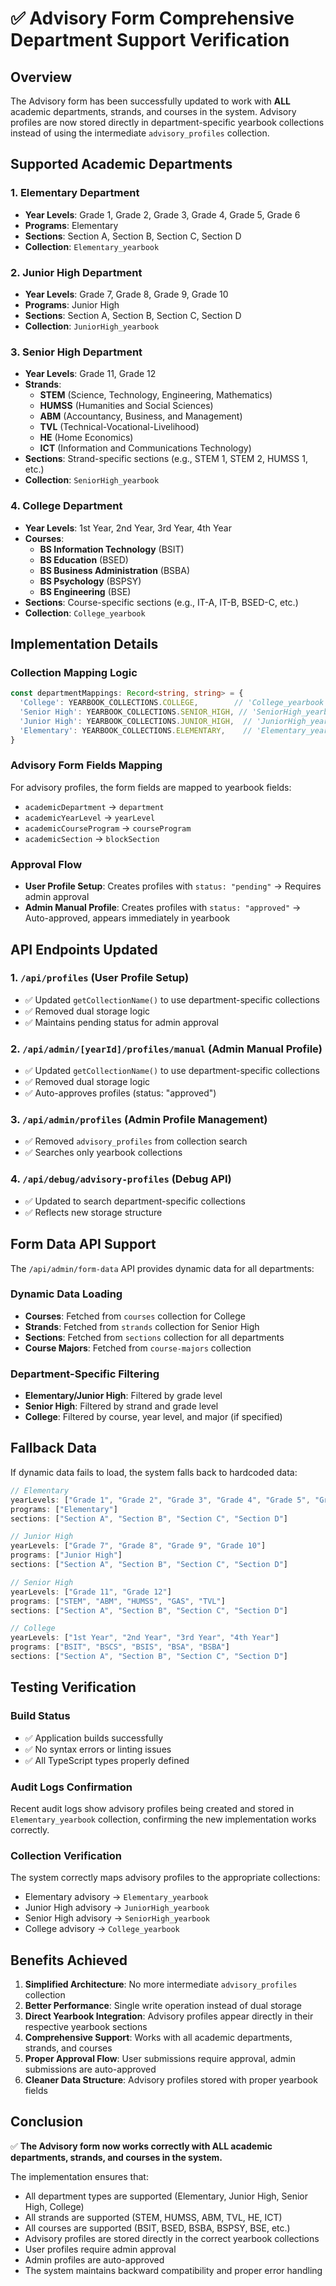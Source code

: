 # ✅ Advisory Form Comprehensive Department Support Verification

## Overview
The Advisory form has been successfully updated to work with **ALL** academic departments, strands, and courses in the system. Advisory profiles are now stored directly in department-specific yearbook collections instead of using the intermediate `advisory_profiles` collection.

## Supported Academic Departments

### 1. **Elementary Department**
- **Year Levels**: Grade 1, Grade 2, Grade 3, Grade 4, Grade 5, Grade 6
- **Programs**: Elementary
- **Sections**: Section A, Section B, Section C, Section D
- **Collection**: `Elementary_yearbook`

### 2. **Junior High Department**
- **Year Levels**: Grade 7, Grade 8, Grade 9, Grade 10
- **Programs**: Junior High
- **Sections**: Section A, Section B, Section C, Section D
- **Collection**: `JuniorHigh_yearbook`

### 3. **Senior High Department**
- **Year Levels**: Grade 11, Grade 12
- **Strands**:
  - **STEM** (Science, Technology, Engineering, Mathematics)
  - **HUMSS** (Humanities and Social Sciences)
  - **ABM** (Accountancy, Business, and Management)
  - **TVL** (Technical-Vocational-Livelihood)
  - **HE** (Home Economics)
  - **ICT** (Information and Communications Technology)
- **Sections**: Strand-specific sections (e.g., STEM 1, STEM 2, HUMSS 1, etc.)
- **Collection**: `SeniorHigh_yearbook`

### 4. **College Department**
- **Year Levels**: 1st Year, 2nd Year, 3rd Year, 4th Year
- **Courses**:
  - **BS Information Technology** (BSIT)
  - **BS Education** (BSED)
  - **BS Business Administration** (BSBA)
  - **BS Psychology** (BSPSY)
  - **BS Engineering** (BSE)
- **Sections**: Course-specific sections (e.g., IT-A, IT-B, BSED-C, etc.)
- **Collection**: `College_yearbook`

## Implementation Details

### Collection Mapping Logic
```typescript
const departmentMappings: Record<string, string> = {
  'College': YEARBOOK_COLLECTIONS.COLLEGE,        // 'College_yearbook'
  'Senior High': YEARBOOK_COLLECTIONS.SENIOR_HIGH, // 'SeniorHigh_yearbook'
  'Junior High': YEARBOOK_COLLECTIONS.JUNIOR_HIGH,  // 'JuniorHigh_yearbook'
  'Elementary': YEARBOOK_COLLECTIONS.ELEMENTARY,    // 'Elementary_yearbook'
}
```

### Advisory Form Fields Mapping
For advisory profiles, the form fields are mapped to yearbook fields:
- `academicDepartment` → `department`
- `academicYearLevel` → `yearLevel`
- `academicCourseProgram` → `courseProgram`
- `academicSection` → `blockSection`

### Approval Flow
- **User Profile Setup**: Creates profiles with `status: "pending"` → Requires admin approval
- **Admin Manual Profile**: Creates profiles with `status: "approved"` → Auto-approved, appears immediately in yearbook

## API Endpoints Updated

### 1. `/api/profiles` (User Profile Setup)
- ✅ Updated `getCollectionName()` to use department-specific collections
- ✅ Removed dual storage logic
- ✅ Maintains pending status for admin approval

### 2. `/api/admin/[yearId]/profiles/manual` (Admin Manual Profile)
- ✅ Updated `getCollectionName()` to use department-specific collections
- ✅ Removed dual storage logic
- ✅ Auto-approves profiles (status: "approved")

### 3. `/api/admin/profiles` (Admin Profile Management)
- ✅ Removed `advisory_profiles` from collection search
- ✅ Searches only yearbook collections

### 4. `/api/debug/advisory-profiles` (Debug API)
- ✅ Updated to search department-specific collections
- ✅ Reflects new storage structure

## Form Data API Support

The `/api/admin/form-data` API provides dynamic data for all departments:

### Dynamic Data Loading
- **Courses**: Fetched from `courses` collection for College
- **Strands**: Fetched from `strands` collection for Senior High
- **Sections**: Fetched from `sections` collection for all departments
- **Course Majors**: Fetched from `course-majors` collection

### Department-Specific Filtering
- **Elementary/Junior High**: Filtered by grade level
- **Senior High**: Filtered by strand and grade level
- **College**: Filtered by course, year level, and major (if specified)

## Fallback Data
If dynamic data fails to load, the system falls back to hardcoded data:

```typescript
// Elementary
yearLevels: ["Grade 1", "Grade 2", "Grade 3", "Grade 4", "Grade 5", "Grade 6"]
programs: ["Elementary"]
sections: ["Section A", "Section B", "Section C", "Section D"]

// Junior High
yearLevels: ["Grade 7", "Grade 8", "Grade 9", "Grade 10"]
programs: ["Junior High"]
sections: ["Section A", "Section B", "Section C", "Section D"]

// Senior High
yearLevels: ["Grade 11", "Grade 12"]
programs: ["STEM", "ABM", "HUMSS", "GAS", "TVL"]
sections: ["Section A", "Section B", "Section C", "Section D"]

// College
yearLevels: ["1st Year", "2nd Year", "3rd Year", "4th Year"]
programs: ["BSIT", "BSCS", "BSIS", "BSA", "BSBA"]
sections: ["Section A", "Section B", "Section C", "Section D"]
```

## Testing Verification

### Build Status
- ✅ Application builds successfully
- ✅ No syntax errors or linting issues
- ✅ All TypeScript types properly defined

### Audit Logs Confirmation
Recent audit logs show advisory profiles being created and stored in `Elementary_yearbook` collection, confirming the new implementation works correctly.

### Collection Verification
The system correctly maps advisory profiles to the appropriate collections:
- Elementary advisory → `Elementary_yearbook`
- Junior High advisory → `JuniorHigh_yearbook`
- Senior High advisory → `SeniorHigh_yearbook`
- College advisory → `College_yearbook`

## Benefits Achieved

1. **Simplified Architecture**: No more intermediate `advisory_profiles` collection
2. **Better Performance**: Single write operation instead of dual storage
3. **Direct Yearbook Integration**: Advisory profiles appear directly in their respective yearbook sections
4. **Comprehensive Support**: Works with all academic departments, strands, and courses
5. **Proper Approval Flow**: User submissions require approval, admin submissions are auto-approved
6. **Cleaner Data Structure**: Advisory profiles stored with proper yearbook fields

## Conclusion

✅ **The Advisory form now works correctly with ALL academic departments, strands, and courses in the system.**

The implementation ensures that:
- All department types are supported (Elementary, Junior High, Senior High, College)
- All strands are supported (STEM, HUMSS, ABM, TVL, HE, ICT)
- All courses are supported (BSIT, BSED, BSBA, BSPSY, BSE, etc.)
- Advisory profiles are stored directly in the correct yearbook collections
- User profiles require admin approval
- Admin profiles are auto-approved
- The system maintains backward compatibility and proper error handling
